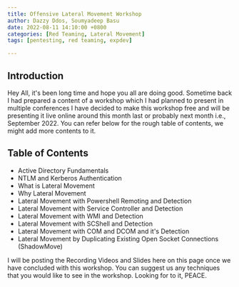 ```yaml
---
title: Offensive Lateral Movement Workshop
author: Dazzy Ddos, Soumyadeep Basu
date: 2022-08-11 14:10:00 +0800
categories: [Red Teaming, Lateral Movement]
tags: [pentesting, red teaming, expdev]

---
```


## Introduction

Hey All, it's been long time and hope you all are doing good. Sometime back I had prepared a content of a workshop which I had planned to present in multiple conferences I have decided to make this workshop free and will be presenting it live online around this month last or probably next month i.e., September 2022. You can refer below for the rough table of contents, we might add more contents to it.

## Table of Contents

- Active Directory Fundamentals
- NTLM and Kerberos Authentication
- What is Lateral Movement
- Why Lateral Movement
- Lateral Movement with Powershell Remoting and Detection
- Lateral Movement with Service Controller and Detection
- Lateral Movement with WMI and Detection
- Lateral Movement with SCShell and Detection
- Lateral Movement with COM and DCOM and it's Detection
- Lateral Movement by Duplicating Existing Open Socket Connections (ShadowMove)


I will be posting the Recording Videos and Slides here on this page once we have concluded with this workshop. You can suggest us any techniques that you would like to see in the workshop. Looking for to it, PEACE.
